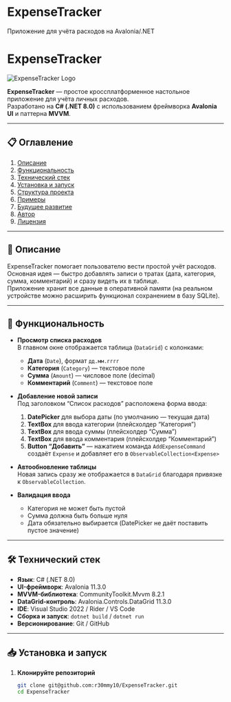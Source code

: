 # ExpenseTracker
Приложение для учёта расходов на Avalonia/.NET
# ExpenseTracker

![ExpenseTracker Logo](Assets/avalonia-logo.ico)

**ExpenseTracker** — простое кроссплатформенное настольное приложение для учёта личных расходов.  
Разработано на **C# (.NET 8.0)** с использованием фреймворка **Avalonia UI** и паттерна **MVVM**.

---

## 📋 Оглавление

1. [Описание](#описание)  
2. [Функциональность](#функциональность)  
3. [Технический стек](#технический-стек)  
4. [Установка и запуск](#установка-и-запуск)  
5. [Структура проекта](#структура-проекта)  
6. [Примеры](#примеры)  
7. [Будущее развитие](#будущее-развитие)  
8. [Автор](#автор)  
9. [Лицензия](#лицензия)  

---

## 📝 Описание

ExpenseTracker помогает пользователю вести простой учёт расходов.  
Основная идея — быстро добавлять записи о тратах (дата, категория, сумма, комментарий) и сразу видеть их в таблице.  
Приложение хранит все данные в оперативной памяти (на реальном устройстве можно расширить функционал сохранением в базу SQLite).

---

## 🚀 Функциональность

- **Просмотр списка расходов**  
  В главном окне отображается таблица (`DataGrid`) с колонками:
  - **Дата** (`Date`), формат `дд.мм.гггг`
  - **Категория** (`Category`) — текстовое поле
  - **Сумма** (`Amount`) — числовое поле (decimal)
  - **Комментарий** (`Comment`) — текстовое поле

- **Добавление новой записи**  
  Под заголовком “Список расходов” расположена форма ввода:
  1. **DatePicker** для выбора даты (по умолчанию — текущая дата)  
  2. **TextBox** для ввода категории (плейсхолдер “Категория”)  
  3. **TextBox** для ввода суммы (плейсхолдер “Сумма”)  
  4. **TextBox** для ввода комментария (плейсхолдер “Комментарий”)  
  5. **Button “Добавить”** — нажатием команда `AddExpenseCommand` создаёт `Expense` и добавляет его в `ObservableCollection<Expense>`

- **Автообновление таблицы**  
  Новая запись сразу же отображается в `DataGrid` благодаря привязке к `ObservableCollection`.

- **Валидация ввода**  
  - Категория не может быть пустой  
  - Сумма должна быть больше нуля  
  - Дата обязательно выбирается (DatePicker не даёт поставить пустое значение)

---

## 🛠️ Технический стек

- **Язык**: C# (.NET 8.0)  
- **UI-фреймворк**: Avalonia 11.3.0  
- **MVVM-библиотека**: CommunityToolkit.Mvvm 8.2.1  
- **DataGrid-контроль**: Avalonia.Controls.DataGrid 11.3.0  
- **IDE**: Visual Studio 2022 / Rider / VS Code  
- **Сборка и запуск**: `dotnet build` / `dotnet run`  
- **Версионирование**: Git / GitHub  

---

## 📥 Установка и запуск

1. **Клонируйте репозиторий**  
   ```bash
   git clone git@github.com:r30mmy10/ExpenseTracker.git
   cd ExpenseTracker
